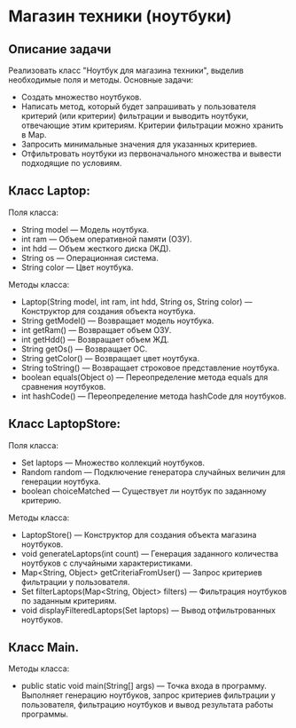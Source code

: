 # Магазин техники (ноутбуки)

## Описание задачи

Реализовать класс "Ноутбук для магазина техники", выделив необходимые поля и методы. Основные задачи:
- Создать множество ноутбуков.
- Написать метод, который будет запрашивать у пользователя критерий (или критерии) фильтрации и выводить ноутбуки, отвечающие этим критериям. Критерии фильтрации можно хранить в Map.
- Запросить минимальные значения для указанных критериев.
- Отфильтровать ноутбуки из первоначального множества и вывести подходящие по условиям.

## Класс Laptop:

Поля класса:
- String model — Модель ноутбука.
- int ram — Объем оперативной памяти (ОЗУ).
- int hdd — Объем жесткого диска (ЖД).
- String os — Операционная система.
- String color — Цвет ноутбука.

Методы класса:
- Laptop(String model, int ram, int hdd, String os, String color) — Конструктор для создания объекта ноутбука.
- String getModel() — Возвращает модель ноутбука.
- int getRam() — Возвращает объем ОЗУ.
- int getHdd() — Возвращает объем ЖД.
- String getOs() — Возвращает ОС.
- String getColor() — Возвращает цвет ноутбука.
- String toString() — Возвращает строковое представление ноутбука.
- boolean equals(Object o) — Переопределение метода equals для сравнения ноутбуков.
- int hashCode() — Переопределение метода hashCode для ноутбуков.

## Класс LaptopStore:

Поля класса:
- Set<Laptop> laptops — Множество коллекций ноутбуков.
- Random random — Подключение генератора случайных величин для генерации ноутбука.
- boolean choiceMatched — Существует ли ноутбук по заданному критерию.

Методы класса:
- LaptopStore() — Конструктор для создания объекта магазина ноутбуков.
- void generateLaptops(int count) — Генерация заданного количества ноутбуков с случайными характеристиками.
- Map<String, Object> getCriteriaFromUser() — Запрос критериев фильтрации у пользователя.
- Set<Laptop> filterLaptops(Map<String, Object> filters) — Фильтрация ноутбуков по заданным критериям.
- void displayFilteredLaptops(Set<Laptop> laptops) — Вывод отфильтрованных ноутбуков.

## Класс Main.

Методы класса:
- public static void main(String[] args) — Точка входа в программу. Выполняет генерацию ноутбуков, запрос критериев фильтрации у пользователя, фильтрацию ноутбуков и вывод результата работы программы.

